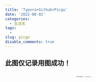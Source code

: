 ```yaml
---
title: 'Typora+Github+Picgo'
date: '2022-08-02'
categories:
  - 生活志
tags:
  - 
slug: picgo
disable_comments: true
---
```

##  此图仅记录用图成功！

<p style="text-align: center;">
	<img src="https://raw.githubusercontent.com/Tang-Jay/imag/main/202208031714162.jpeg" alt="WechatIMG435" style="zoom:20%;" />
	<img src="https://raw.githubusercontent.com/Tang-Jay/imag/main/202208031714158.jpeg" alt="WechatIMG436" style="zoom:17%;" />
</p>





